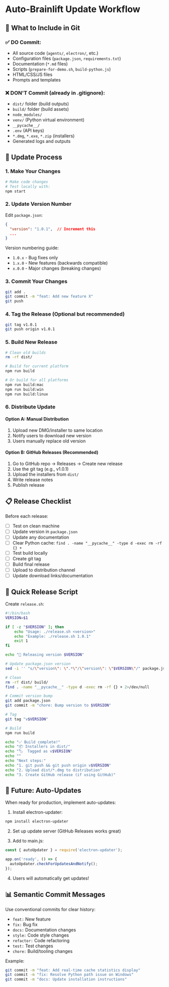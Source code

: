 # Auto-Brainlift Update Workflow

## 📝 What to Include in Git

### ✅ **DO Commit**:
- All source code (`agents/`, `electron/`, etc.)
- Configuration files (`package.json`, `requirements.txt`)
- Documentation (`*.md` files)
- Scripts (`prepare-for-demo.sh`, `build-python.js`)
- HTML/CSS/JS files
- Prompts and templates

### ❌ **DON'T Commit** (already in .gitignore):
- `dist/` folder (build outputs)
- `build/` folder (build assets)
- `node_modules/`
- `venv/` (Python virtual environment)
- `__pycache__/`
- `.env` (API keys)
- `*.dmg`, `*.exe`, `*.zip` (installers)
- Generated logs and outputs

## 🔄 Update Process

### 1. **Make Your Changes**
```bash
# Make code changes
# Test locally with:
npm start
```

### 2. **Update Version Number**
Edit `package.json`:
```json
{
  "version": "1.0.1",  // Increment this
  ...
}
```

Version numbering guide:
- `1.0.x` - Bug fixes only
- `1.x.0` - New features (backwards compatible)
- `x.0.0` - Major changes (breaking changes)

### 3. **Commit Your Changes**
```bash
git add .
git commit -m "feat: Add new feature X"
git push
```

### 4. **Tag the Release** (Optional but recommended)
```bash
git tag v1.0.1
git push origin v1.0.1
```

### 5. **Build New Release**
```bash
# Clean old builds
rm -rf dist/

# Build for current platform
npm run build

# Or build for all platforms
npm run build:mac
npm run build:win
npm run build:linux
```

### 6. **Distribute Update**

#### Option A: Manual Distribution
1. Upload new DMG/installer to same location
2. Notify users to download new version
3. Users manually replace old version

#### Option B: GitHub Releases (Recommended)
1. Go to GitHub repo → Releases → Create new release
2. Use the git tag (e.g., v1.0.1)
3. Upload the installers from `dist/`
4. Write release notes
5. Publish release

## 📋 Release Checklist

Before each release:
- [ ] Test on clean machine
- [ ] Update version in `package.json`
- [ ] Update any documentation
- [ ] Clear Python cache: `find . -name "__pycache__" -type d -exec rm -rf {} +`
- [ ] Test build locally
- [ ] Create git tag
- [ ] Build final release
- [ ] Upload to distribution channel
- [ ] Update download links/documentation

## 🚀 Quick Release Script

Create `release.sh`:
```bash
#!/bin/bash
VERSION=$1

if [ -z "$VERSION" ]; then
    echo "Usage: ./release.sh <version>"
    echo "Example: ./release.sh 1.0.1"
    exit 1
fi

echo "🚀 Releasing version $VERSION"

# Update package.json version
sed -i '' "s/\"version\": \".*\"/\"version\": \"$VERSION\"/" package.json

# Clean
rm -rf dist/ build/
find . -name "__pycache__" -type d -exec rm -rf {} + 2>/dev/null

# Commit version bump
git add package.json
git commit -m "chore: Bump version to $VERSION"

# Tag
git tag "v$VERSION"

# Build
npm run build

echo "✅ Build complete!"
echo "📦 Installers in dist/"
echo "🏷️  Tagged as v$VERSION"
echo ""
echo "Next steps:"
echo "1. git push && git push origin v$VERSION"
echo "2. Upload dist/*.dmg to distribution"
echo "3. Create GitHub release (if using GitHub)"
```

## 🔮 Future: Auto-Updates

When ready for production, implement auto-updates:

1. Install electron-updater:
```bash
npm install electron-updater
```

2. Set up update server (GitHub Releases works great)

3. Add to main.js:
```javascript
const { autoUpdater } = require('electron-updater');

app.on('ready', () => {
  autoUpdater.checkForUpdatesAndNotify();
});
```

4. Users will automatically get updates!

## 📊 Semantic Commit Messages

Use conventional commits for clear history:
- `feat:` New feature
- `fix:` Bug fix
- `docs:` Documentation changes
- `style:` Code style changes
- `refactor:` Code refactoring
- `test:` Test changes
- `chore:` Build/tooling changes

Example:
```bash
git commit -m "feat: Add real-time cache statistics display"
git commit -m "fix: Resolve Python path issue on Windows"
git commit -m "docs: Update installation instructions"
``` 